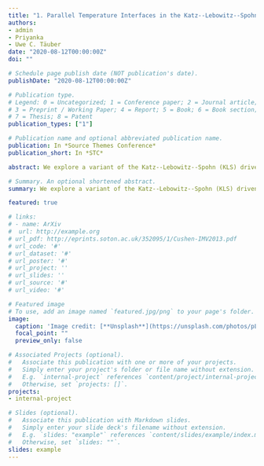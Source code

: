 ```yaml
---
title: "1. Parallel Temperature Interfaces in the Katz--Lebowitz--Spohn Driven Lattice Gas"
authors:
- admin
- Priyanka
- Uwe C. Täuber
date: "2020-08-12T00:00:00Z"
doi: ""

# Schedule page publish date (NOT publication's date).
publishDate: "2020-08-12T00:00:00Z"

# Publication type.
# Legend: 0 = Uncategorized; 1 = Conference paper; 2 = Journal article;
# 3 = Preprint / Working Paper; 4 = Report; 5 = Book; 6 = Book section;
# 7 = Thesis; 8 = Patent
publication_types: ["1"]

# Publication name and optional abbreviated publication name.
publication: In *Source Themes Conference*
publication_short: In *STC*

abstract: We explore a variant of the Katz--Lebowitz--Spohn (KLS) driven lattice gas in two dimensions, where the lattice is split into two regions that are coupled to heat baths with distinct temperatures. The geometry was arranged such that the temperature boundaries are oriented parallel to the external particle drive and resulting net current. We have explored the changes in the dynamical behavior that are induced by our choice of the hopping rates across the temperature boundaries. If these hopping rates at the interfaces satisfy particle-hole symmetry, the current difference across them generates a vector flow diagram akin to an infinite flat vortex sheet. We have studied the finite-size scaling of the particle density fluctuations in both temperature regions, and observed that it is controlled by the respective temperature values. Specifically, if the colder subsystem is maintained at the KLS critical temperature, while the hotter subsystem's temperature is set much higher, the interface current greatly suppresses particle exchange between the two regions. As a result of the ensuing effective subsystem decoupling, strong fluctuations persist in the critical region, whence the particle density fluctuations scale with the KLS critical exponents. However, if both temperatures are set well above the critical temperature, the particle density fluctuations scale according to the totally asymmetric exclusion process (TASEP). In addition, we have measured the entropy production rate in both subsystems; it displays intriguing algebraic decay in the critical region, while it saturates quickly at a small but non-zero level in the hotter region. We have also considered another possible choice of the hopping rates across the temperature interfaces that explicitly breaks particle-hole symmetry. In that case the boundary rates induce a net particle flux across the interfaces that displays power-law behavior, until ultimately the particle exlusion constraints generate a clogging transition to an inert state.

# Summary. An optional shortened abstract.
summary: We explore a variant of the Katz--Lebowitz--Spohn (KLS) driven lattice gas in two dimensions, where the lattice is split into two regions that are coupled to heat baths with distinct temperatures.

featured: true

# links:
# - name: ArXiv
#  url: http://example.org
# url_pdf: http://eprints.soton.ac.uk/352095/1/Cushen-IMV2013.pdf
# url_code: '#'
# url_dataset: '#'
# url_poster: '#'
# url_project: ''
# url_slides: ''
# url_source: '#'
# url_video: '#'

# Featured image
# To use, add an image named `featured.jpg/png` to your page's folder. 
image:
  caption: 'Image credit: [**Unsplash**](https://unsplash.com/photos/pLCdAaMFLTE)'
  focal_point: ""
  preview_only: false

# Associated Projects (optional).
#   Associate this publication with one or more of your projects.
#   Simply enter your project's folder or file name without extension.
#   E.g. `internal-project` references `content/project/internal-project/index.md`.
#   Otherwise, set `projects: []`.
projects:
- internal-project

# Slides (optional).
#   Associate this publication with Markdown slides.
#   Simply enter your slide deck's filename without extension.
#   E.g. `slides: "example"` references `content/slides/example/index.md`.
#   Otherwise, set `slides: ""`.
slides: example
---
```


